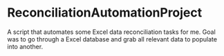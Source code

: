 # ReconciliationAutomationProject
A script that automates some Excel data reconciliation tasks for me. Goal was to go through a Excel database and grab all relevant data to populate into another.
